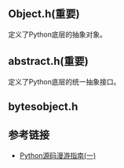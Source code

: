 ## Object.h(重要)  

定义了Python底层的抽象对象。



## abstract.h(重要)  

定义了Python底层的统一抽象接口。



## bytesobject.h  





## 参考链接  

* [Python源码漫游指南(一)](https://segmentfault.com/a/1190000015959117)  